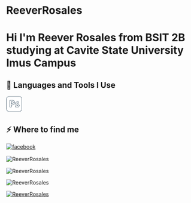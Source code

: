 # ReeverRosales
<h1>Hi I'm Reever Rosales from BSIT 2B studying at Cavite State University Imus Campus </h1>
<p></p>
<h2>🚀 Languages and Tools I Use</h2>
<p><a target="_blank" href="https://raw.githubusercontent.com/devicons/devicon/master/icons/photoshop/photoshop-line.svg" style="display: inline-block;"><img src="https://raw.githubusercontent.com/devicons/devicon/master/icons/photoshop/photoshop-line.svg" alt="photoshop" width="42" height="42" /></a></p>
<h2>⚡️ Where to find me</h2>
<p><a target="_blank" href="https://www.facebook.com/reeverrosales@gmail.com" style="display: inline-block;"><img src="https://img.shields.io/badge/facebook-logo?style=for-the-badge&logo=facebook&logoColor=white&color=%230866ff" alt="facebook" /></a></p>
<p><img align="center" src="https://github-readme-stats.vercel.app/api?username=ReeverRosales &show_icons=true&locale=en" alt="ReeverRosales " /></p>
<p><img align="center" src="https://github-readme-streak-stats.herokuapp.com/?user=ReeverRosales &" alt="ReeverRosales " /></p>
<p><img src="https://github-readme-stats.vercel.app/api/top-langs?username=ReeverRosales &show_icons=true&locale=en&layout=compact" alt="ReeverRosales " /></p>
<p><a href="https://github.com/ryo-ma/github-profile-trophy"><img src="https://github-profile-trophy.vercel.app/?username=ReeverRosales " alt="ReeverRosales " /></a></p>
